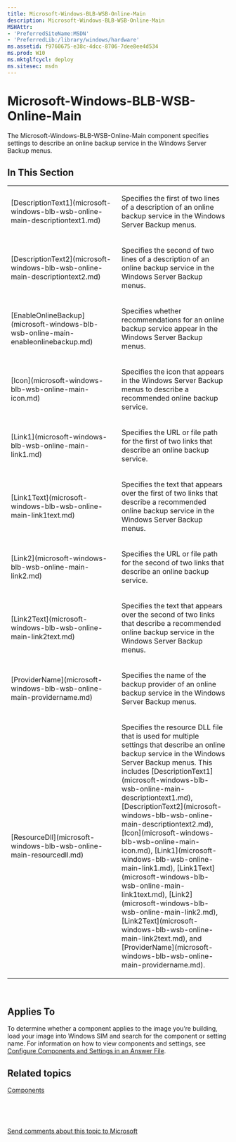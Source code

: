 ```yaml
---
title: Microsoft-Windows-BLB-WSB-Online-Main
description: Microsoft-Windows-BLB-WSB-Online-Main
MSHAttr:
- 'PreferredSiteName:MSDN'
- 'PreferredLib:/library/windows/hardware'
ms.assetid: f9760675-e38c-4dcc-8706-7dee8ee4d534
ms.prod: W10
ms.mktglfcycl: deploy
ms.sitesec: msdn
---
```


# Microsoft-Windows-BLB-WSB-Online-Main


The Microsoft-Windows-BLB-WSB-Online-Main component specifies settings to describe an online backup service in the Windows Server Backup menus.

## In This Section


<table>
<colgroup>
<col width="50%" />
<col width="50%" />
</colgroup>
<tbody>
<tr class="odd">
<td><p>[DescriptionText1](microsoft-windows-blb-wsb-online-main-descriptiontext1.md)</p></td>
<td><p>Specifies the first of two lines of a description of an online backup service in the Windows Server Backup menus.</p></td>
</tr>
<tr class="even">
<td><p>[DescriptionText2](microsoft-windows-blb-wsb-online-main-descriptiontext2.md)</p></td>
<td><p>Specifies the second of two lines of a description of an online backup service in the Windows Server Backup menus.</p></td>
</tr>
<tr class="odd">
<td><p>[EnableOnlineBackup](microsoft-windows-blb-wsb-online-main-enableonlinebackup.md)</p></td>
<td><p>Specifies whether recommendations for an online backup service appear in the Windows Server Backup menus.</p></td>
</tr>
<tr class="even">
<td><p>[Icon](microsoft-windows-blb-wsb-online-main-icon.md)</p></td>
<td><p>Specifies the icon that appears in the Windows Server Backup menus to describe a recommended online backup service.</p></td>
</tr>
<tr class="odd">
<td><p>[Link1](microsoft-windows-blb-wsb-online-main-link1.md)</p></td>
<td><p>Specifies the URL or file path for the first of two links that describe an online backup service.</p></td>
</tr>
<tr class="even">
<td><p>[Link1Text](microsoft-windows-blb-wsb-online-main-link1text.md)</p></td>
<td><p>Specifies the text that appears over the first of two links that describe a recommended online backup service in the Windows Server Backup menus.</p></td>
</tr>
<tr class="odd">
<td><p>[Link2](microsoft-windows-blb-wsb-online-main-link2.md)</p></td>
<td><p>Specifies the URL or file path for the second of two links that describe an online backup service.</p></td>
</tr>
<tr class="even">
<td><p>[Link2Text](microsoft-windows-blb-wsb-online-main-link2text.md)</p></td>
<td><p>Specifies the text that appears over the second of two links that describe a recommended online backup service in the Windows Server Backup menus.</p></td>
</tr>
<tr class="odd">
<td><p>[ProviderName](microsoft-windows-blb-wsb-online-main-providername.md)</p></td>
<td><p>Specifies the name of the backup provider of an online backup service in the Windows Server Backup menus.</p></td>
</tr>
<tr class="even">
<td><p>[ResourceDll](microsoft-windows-blb-wsb-online-main-resourcedll.md)</p></td>
<td><p>Specifies the resource DLL file that is used for multiple settings that describe an online backup service in the Windows Server Backup menus. This includes [DescriptionText1](microsoft-windows-blb-wsb-online-main-descriptiontext1.md), [DescriptionText2](microsoft-windows-blb-wsb-online-main-descriptiontext2.md), [Icon](microsoft-windows-blb-wsb-online-main-icon.md), [Link1](microsoft-windows-blb-wsb-online-main-link1.md), [Link1Text](microsoft-windows-blb-wsb-online-main-link1text.md), [Link2](microsoft-windows-blb-wsb-online-main-link2.md), [Link2Text](microsoft-windows-blb-wsb-online-main-link2text.md), and [ProviderName](microsoft-windows-blb-wsb-online-main-providername.md).</p></td>
</tr>
</tbody>
</table>

 

## Applies To


To determine whether a component applies to the image you’re building, load your image into Windows SIM and search for the component or setting name. For information on how to view components and settings, see [Configure Components and Settings in an Answer File](https://msdn.microsoft.com/library/windows/hardware/dn915078).

## Related topics


[Components](components-b-unattend.md)

 

 

[Send comments about this topic to Microsoft](mailto:wsddocfb@microsoft.com?subject=Documentation%20feedback%20%5Bp_unattend\p_unattend%5D:%20Microsoft-Windows-BLB-WSB-Online-Main%20%20RELEASE:%20%2810/3/2016%29&body=%0A%0APRIVACY%20STATEMENT%0A%0AWe%20use%20your%20feedback%20to%20improve%20the%20documentation.%20We%20don't%20use%20your%20email%20address%20for%20any%20other%20purpose,%20and%20we'll%20remove%20your%20email%20address%20from%20our%20system%20after%20the%20issue%20that%20you're%20reporting%20is%20fixed.%20While%20we're%20working%20to%20fix%20this%20issue,%20we%20might%20send%20you%20an%20email%20message%20to%20ask%20for%20more%20info.%20Later,%20we%20might%20also%20send%20you%20an%20email%20message%20to%20let%20you%20know%20that%20we've%20addressed%20your%20feedback.%0A%0AFor%20more%20info%20about%20Microsoft's%20privacy%20policy,%20see%20http://privacy.microsoft.com/default.aspx. "Send comments about this topic to Microsoft")





